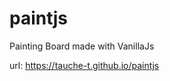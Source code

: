 # paintjs
Painting Board made with VanillaJs

url: <a href="https://tauche-t.github.io/paintjs/">https://tauche-t.github.io/paintjs</a>
